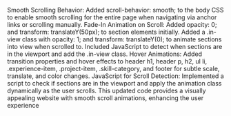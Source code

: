 Smooth Scrolling Behavior:
Added scroll-behavior: smooth; to the body CSS to enable smooth scrolling for the entire page when navigating via anchor links or scrolling manually.
Fade-In Animation on Scroll:
Added opacity: 0; and transform: translateY(50px); to section elements initially.
Added a .in-view class with opacity: 1; and transform: translateY(0); to animate sections into view when scrolled to.
Included JavaScript to detect when sections are in the viewport and add the .in-view class.
Hover Animations:
Added transition properties and hover effects to header h1, header p, h2, ul li, .experience-item, .project-item, .skill-category, and footer for subtle scale, translate, and color changes.
JavaScript for Scroll Detection:
Implemented a script to check if sections are in the viewport and apply the animation class dynamically as the user scrolls.
This updated code provides a visually appealing website with smooth scroll animations, enhancing the user experience
